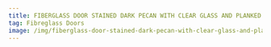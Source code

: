```yaml
---
title: FIBERGLASS DOOR STAINED DARK PECAN WITH CLEAR GLASS AND PLANKED BOTTOM PANEL
tag: Fibreglass Doors
image: /img/fiberglass-door-stained-dark-pecan-with-clear-glass-and-planked-bottom-panel.jpg
---
```

